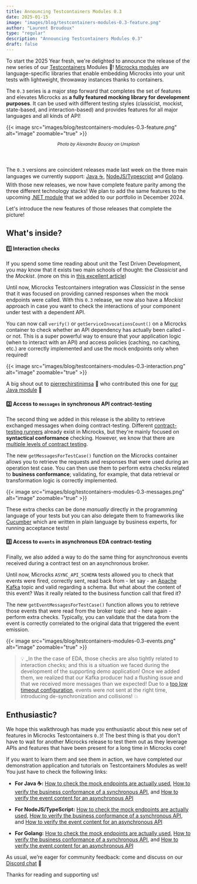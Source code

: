 ```yaml
---
title: Announcing Testcontainers Modules 0.3
date: 2025-01-15
image: "images/blog/testcontainers-modules-0.3-feature.png"
author: "Laurent Broudoux"
type: "regular"
description: "Announcing Testcontainers Modules 0.3"
draft: false
---
```


To start the 2025 Year fresh, we're delighted to announce the release of the new series of our [Testcontainers](https://www.testcontainers.com) Modules 🧊! [Microcks modules](https://testcontainers.com/modules/microcks) are language-specific libraries that enable embedding Microcks into your unit tests with lightweight, throwaway instances thanks to containers.

The `0.3` series is a major step forward that completes the set of features and elevates Microcks as **a fully featured mocking library for development purposes**. It can be used with different testing styles (classicist, mockist, state-based, and interaction-based) and provides features for all major languages and all kinds of API!

{{< image src="images/blog/testcontainers-modules-0.3-feature.png" alt="image" zoomable="true" >}}
<div align="center" style="padding-bottom: 40px"><legend><small><i>Photo by Alexandre Boucey on Unsplash</i></small></legend></div>

The `0.3` versions are coincident releases made last week on the three main languages we currently support: [Java ☕️](https://github.com/microcks/microcks-testcontainers-java), [NodeJS/Typescript](https://github.com/microcks/microcks-testcontainers-node) and [Golang](https://github.com/microcks/microcks-testcontainers-go). With those new releases, we now have complete feature parity among the three different technology stacks! We plan to add the same features to the upcoming [.NET module](https://github.com/microcks/microcks-testcontainers-dotnet) that we added to our portfolio in December 2024.

Let's introduce the new features of those releases that complete the picture!

## What's inside?

#### 1️⃣ Interaction checks

If you spend some time reading about unit the Test Driven Development, you may know that it exists two main schools of thought: the *Classicist* and the *Mockist*. (more on this in [this excellent article](https://medium.com/@adrianbooth/test-driven-development-wars-detroit-vs-london-classicist-vs-mockist-9956c78ae95f))

Until now, Microcks Testcontainers integration was *Classicist* in the sense that it was focused on providing canned responses when the mock endpoints were called. With this `0.3` release, we now also have a *Mockist* approach in case you want to check the interactions of your component under test with a dependent API.

You can now call `verify()` or `getServiceInvocationsCount()` on a Microcks container to check whether an API dependency has actually been called - or not. This is a super powerful way to ensure that your application logic (when to interact with an API) and access policies (caching, no caching, etc.) are correctly implemented and use the mock endpoints only when required!

{{< image src="images/blog/testcontainers-modules-0.3-interaction.png" alt="image" zoomable="true" >}}

A big shout out to [pierrechirstinimsa](https://github.com/pierrechristinimsa) 🙏 who contributed this one for [our Java module](https://github.com/microcks/microcks-testcontainers-java/pull/121) 🎉


#### 2️⃣ Access to `messages` in synchronous API contract-testing

The second thing we added in this release is the ability to retrieve exchanged messages when doing contract-testing. Different [contract-testing runners](https://microcks.io/documentation/references/test-endpoints/#test-runner) already exist in Microcks, but they're mainly focused on **syntactical conformance** checking. However, we know that there are [multiple levels of contract testing](https://medium.com/@lbroudoux/different-levels-of-api-contract-testing-with-microcks-ccc0847f8c97).

The new `getMessagesForTestCase()` function on the Microcks container allows you to retrieve the requests and responses that were used during an operation test case. You can then use them to perform extra checks related to **business conformance**; validating, for example, that data retrieval or transformation logic is correctly implemented.

{{< image src="images/blog/testcontainers-modules-0.3-messages.png" alt="image" zoomable="true" >}}

These extra checks can be done *manually* directly in the programming language of your tests but you can also delegate them
to frameworks like [Cucumber](https://cucumber.io/) which are written in plain language by business experts, for running acceptance tests!


#### 3️⃣ Access to `events` in asynchronous EDA contract-testing

Finally, we also added a way to do the same thing for asynchronous events received during a contract test on an asynchronous broker.

Until now, Microcks `ASYNC_API_SCHEMA` tests allowed you to check that events were fired, correctly sent, read back from - let say - an [Apache Kafka](https://kafka.apache.org/) topic and valid regarding a schema. But what about the content of this event? Was it really related to the business function call that fired it?

The new `getEventMessagesForTestCase()` function allows you to retrieve those events that were read from the broker topic and - here again - perform extra checks. Typically, you can validate that the data from the event is correctly correlated to the original data that triggered the event emission.

{{< image src="images/blog/testcontainers-modules-0.3-events.png" alt="image" zoomable="true" >}}

> 💡 _In the the case of EDA, those checks are also tightly related to interaction checks; and this is a situation we faced during the development of the supporting demo application! Once we added them, we realized that our Kafka producer had a flushing issue and that we received more messages than we expected! Due to a [too low timeout configuration](https://github.com/microcks/microcks-testcontainers-go-demo/blob/main/internal/service/order_event_publisher.go#L85), events were not sent at the right time, introducing de-synchronization and collisions! 💥


## Enthusiastic?

We hope this walkthrough has made you enthusiastic about this new set of features in Microcks Testcontainers `0.3`! The best thing is that you don't have to wait for another Microcks release to test them out as they leverage APIs and features that have been present for a long time in Microcks core!

If you want to learn them and see them in action, we have completed our demonstration application and tutorials on Testcontainers Modules as well! You just have to check the following links:

* **For Java ☕️:** [How to check the mock endpoints are actually used](https://github.com/microcks/microcks-testcontainers-java-spring-demo/blob/main/step-4-write-rest-tests.md#-bonus-step---check-the-mock-endpoints-are-actually-used), [How to verify the business conformance of a synchronous API](https://github.com/microcks/microcks-testcontainers-java-spring-demo/blob/main/step-4-write-rest-tests.md#-bonus-step---verify-the-business-conformance-of-order-service-api-in-pure-java), and [How to verify the event content for an asynchronous API](https://github.com/microcks/microcks-testcontainers-java-spring-demo/blob/main/step-5-write-async-tests.md#-bonus-step---verify-the-event-content)

* **For NodeJS/TypeScript:** [How to check the mock endpoints are actually used](https://github.com/microcks/microcks-testcontainers-node-nest-demo/blob/main/step-4-write-rest-tests.md#-bonus-step---check-the-mock-endpoints-are-actually-used), [How to verify the business conformance of a synchronous API](https://github.com/microcks/microcks-testcontainers-node-nest-demo/blob/main/step-4-write-rest-tests.md#-bonus-step---verify-the-business-conformance-of-order-service-api-in-pure-java), and [How to verify the event content for an asynchronous API](https://github.com/microcks/microcks-testcontainers-node-nest-demo/blob/main/step-5-write-async-tests.md#-bonus-step---verify-the-event-content)

* **For Golang:** [How to check the mock endpoints are actually used](https://github.com/microcks/microcks-testcontainers-go-demo/blob/main/step-4-write-rest-tests.md#-bonus-step---check-the-mock-endpoints-are-actually-used), [How to verify the business conformance of a synchronous API](https://github.com/microcks/microcks-testcontainers-go-demo/blob/main/step-4-write-rest-tests.md#-bonus-step---verify-the-business-conformance-of-order-service-api-in-pure-java), and [How to verify the event content for an asynchronous API](https://github.com/microcks/microcks-testcontainers-go-demo/blob/main/step-5-write-async-tests.md#-bonus-step---verify-the-event-content)

As usual, we’re eager for community feedback: come and discuss on our [Discord chat](https://microcks.io/discord-invite/) 🐙

Thanks for reading and supporting us!